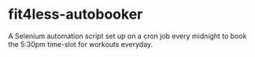 # fit4less-autobooker
A Selenium automation script set up on a cron job every midnight to book the 5:30pm time-slot for workouts everyday. 
